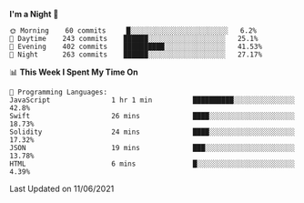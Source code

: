 <!--START_SECTION:waka-->
**I'm a Night 🦉** 

```text
🌞 Morning    60 commits     █░░░░░░░░░░░░░░░░░░░░░░░░   6.2% 
🌆 Daytime    243 commits    ██████░░░░░░░░░░░░░░░░░░░   25.1% 
🌃 Evening    402 commits    ██████████░░░░░░░░░░░░░░░   41.53% 
🌙 Night      263 commits    ██████░░░░░░░░░░░░░░░░░░░   27.17%

```


📊 **This Week I Spent My Time On** 

```text
💬 Programming Languages: 
JavaScript               1 hr 1 min          ██████████░░░░░░░░░░░░░░░   42.8% 
Swift                    26 mins             ████░░░░░░░░░░░░░░░░░░░░░   18.73% 
Solidity                 24 mins             ████░░░░░░░░░░░░░░░░░░░░░   17.32% 
JSON                     19 mins             ███░░░░░░░░░░░░░░░░░░░░░░   13.78% 
HTML                     6 mins              █░░░░░░░░░░░░░░░░░░░░░░░░   4.39%

```


 Last Updated on 11/06/2021
<!--END_SECTION:waka-->
